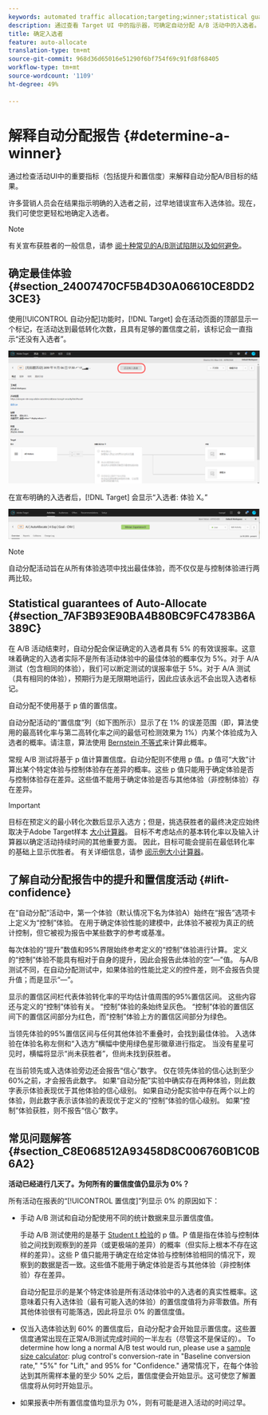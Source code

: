 ```yaml
---
keywords: automated traffic allocation;targeting;winner;statistical guarantee;confidence;determine winner;lift;confidence;default;default experience
description: 通过查看 Target UI 中的指示器，可确定自动分配 A/B 活动中的入选者。
title: 确定入选者
feature: auto-allocate
translation-type: tm+mt
source-git-commit: 968d36d65016e51290f6bf754f69c91fd8f68405
workflow-type: tm+mt
source-wordcount: '1109'
ht-degree: 49%

---
```



# 解释自动分配报告 {#determine-a-winner}

通过检查活动UI中的重要指标（包括提升和置信度）来解释自动分配A/B目标的结果。

许多营销人员会在结果指示明确的入选者之前，过早地错误宣布入选体验。现在，我们可使您更轻松地确定入选者。

>[!NOTE]
>
>有关宣布获胜者的一般信息，请参 [阅十种常见的A/B测试陷阱以及如何避免](/help/c-activities/t-test-ab/common-ab-testing-pitfalls.md)。

## 确定最佳体验 {#section_24007470CF5B4D30A06610CE8DD23CE3}

使用[!UICONTROL 自动分配]功能时，[!DNL Target] 会在活动页面的顶部显示一个标记，在活动达到最低转化次数，且具有足够的置信度之前，该标记会一直指示“还没有入选者”。

![“没有入选者”标记](/help/c-activities/automated-traffic-allocation/assets/no-winner.png)

在宣布明确的入选者后，[!DNL Target] 会显示“入选者: 体验 X。”

![](assets/winner.png)

>[!NOTE]
>
>自动分配活动旨在从所有体验选项中找出最佳体验，而不仅仅是与控制体验进行两两比较。

## Statistical guarantees of Auto-Allocate {#section_7AF3B93E90BA4B80BC9FC4783B6A389C}

在 A/B 活动结束时，自动分配会保证确定的入选者具有 5% 的有效误报率。这意味着确定的入选者实际不是所有活动体验中的最佳体验的概率仅为 5%。对于 A/A 测试（包含相同的体验），我们可以断定测试的误报率低于 5%。对于 A/A 测试（具有相同的体验），预期行为是无限期地运行，因此应该永远不会出现入选者标记。

自动分配不使用基于 p 值的置信度。

自动分配活动的“置信度”列（如下图所示）显示了在 1% 的误差范围（即，算法使用的最高转化率与第二高转化率之间的最低可检测效果为 1%）内某个体验成为入选者的概率。请注意，算法使用 [Bernstein 不等式](https://en.wikipedia.org/wiki/Bernstein_inequalities_(probability_theory))来计算此概率。

常规 A/B 测试将基于 p 值计算置信度。自动分配则不使用 p 值。p 值可“大致”计算出某个特定体验与控制体验存在差异的概率。这些 p 值只能用于确定体验是否与控制体验存在差异。这些值不能用于确定体验是否与其他体验（非控制体验）存在差异。

>[!IMPORTANT]
>
>目标在预定义的最小转化次数后显示入选方；但是，挑选获胜者的最终决定应始终取决于Adobe Target样本 [大小计算器](https://docs.adobe.com/content/target-microsite/testcalculator.html)。 目标不考虑站点的基本转化率以及输入计算器以确定活动持续时间的其他重要方面。 因此，目标可能会提前在最低转化率的基础上显示优胜者。 有关详细信息，请参 [阅示例大小计算器](/help/c-activities/t-test-ab/sample-size-determination.md#section_6B8725BD704C4AFE939EF2A6B6E834E6)。

## 了解自动分配报告中的提升和置信度活动 {#lift-confidence}

在“自动分配”活动中，第一个体验（默认情况下名为体验A）始终在“报告”选项卡上定义为“控制”体验。 在用于确定体验性能的建模中，此体验不被视为真正的统计控制，但它被视为报告中某些数字的参考或基准。

每次体验的“提升”数值和95%界限始终参考定义的“控制”体验进行计算。 定义的“控制”体验不能具有相对于自身的提升，因此会报告此体验的空“—”值。 与A/B测试不同，在自动分配测试中，如果体验的性能比定义的控件差，则不会报告负提升值；而是显示“—”。

显示的置信区间栏代表体验转化率的平均估计值周围的95%置信区间。 这些内容还与定义的“控制”体验有关。 “控制”体验的条始终呈灰色。 “控制”体验的置信区间下的置信区间部分为红色，而“控制”体验上方的置信区间部分为绿色。

当领先体验的95%置信区间与任何其他体验不重叠时，会找到最佳体验。 入选体验在体验名称左侧和“入选方”横幅中使用绿色星形徽章进行指定。 当没有星星可见时，横幅将显示“尚未获胜者”，但尚未找到获胜者。

在当前领先或入选体验旁边还会报告“信心”数字。 仅在领先体验的信心达到至少60%之前，才会报告此数字。 如果“自动分配”实验中确实存在两种体验，则此数字表示体验表现优于其他体验的信心级别。 如果自动分配实验中存在两个以上的体验，则此数字表示该体验的表现优于定义的“控制”体验的信心级别。 如果“控制”体验获胜，则不报告“信心”数字。

## 常见问题解答 {#section_C8E068512A93458D8C006760B1C0B6A2}

**活动已经进行几天了。为何所有的置信度值仍显示为 0%？**

所有活动在报表的“[!UICONTROL 置信度]”列显示 0% 的原因如下：

* 手动 A/B 测试和自动分配使用不同的统计数据来显示置信度值。

   手动 A/B 测试使用的是基于 [Student t 检验](https://en.wikipedia.org/wiki/Student%27s_t-test)的 p 值。P 值是指在体验与控制体验之间找到观察到的差异（或更极端的差异）的概率（但实际上根本不存在这样的差异）。这些 P 值只能用于确定在给定体验与控制体验相同的情况下，观察到的数据是否一致。这些值不能用于确定体验是否与其他体验（非控制体验）存在差异。

   自动分配显示的是某个特定体验是所有活动体验中的入选者的真实性概率。这意味着只有入选体验（最有可能入选的体验）的置信度值将为非零数值。所有其他体验很有可能落选，因此将显示 0% 的置信度值。

* 仅当入选体验达到 60% 的置信度后，自动分配才会开始显示置信度。这些置信度通常出现在正常A/B测试完成时间的一半左右（尽管这不是保证的）。 To determine how long a normal A/B test would run, please use a [sample size calculator](https://docs.adobe.com/content/target-microsite/testcalculator.html): plug control&#39;s conversion-rate in &quot;Baseline conversion rate,&quot; &quot;5%&quot; for &quot;Lift,&quot; and 95% for &quot;Confidence.&quot; 通常情况下，在每个体验达到其所需样本量的至少 50% 之后，置信度便会开始显示。这可使您了解置信度将从何时开始显示。
* 如果报表中所有置信度值均显示为 0%，则有可能是进入活动的时间过早。

